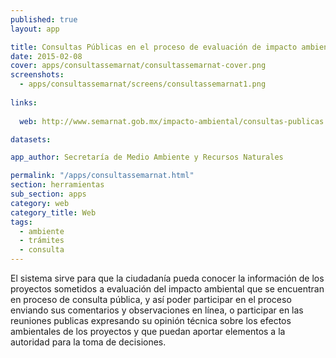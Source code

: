 ```yaml
---
published: true
layout: app

title: Consultas Públicas en el proceso de evaluación de impacto ambiental
date: 2015-02-08
cover: apps/consultassemarnat/consultassemarnat-cover.png
screenshots:
  - apps/consultassemarnat/screens/consultassemarnat1.png
  
links:
  
  web: http://www.semarnat.gob.mx/impacto-ambiental/consultas-publicas

datasets:

app_author: Secretaría de Medio Ambiente y Recursos Naturales

permalink: "/apps/consultassemarnat.html"
section: herramientas
sub_section: apps
category: web
category_title: Web
tags:
  - ambiente
  - trámites
  - consulta
---
```


El sistema sirve para que la ciudadanía pueda conocer la información de los proyectos sometidos a evaluación del impacto ambiental que se encuentran en proceso de consulta pública, y así poder participar en el proceso enviando sus comentarios y observaciones en línea, o participar en las reuniones publicas expresando su opinión técnica sobre los efectos ambientales de los proyectos y que puedan aportar elementos a la autoridad para la toma de decisiones.